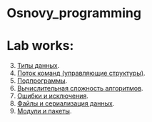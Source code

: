 # Osnovy_programming


# Lab works:

3. [Типы данных](https://colab.research.google.com/drive/1pfKEkTPib3MvKelmA3gVOI-vRFSgRLjI?usp=sharing).
4. [Поток команд (управляющие структуры)]().
5. [Подпрограммы]().
6. [Вычислительная сложность алгоритмов]().
7. [Ошибки и исключения]().
8. [Файлы и сериализация данных]().
9. [Модули и пакеты]().
